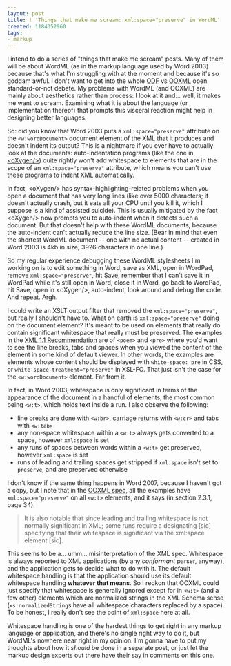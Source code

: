 ```yaml
---
layout: post
title: ! 'Things that make me scream: xml:space="preserve" in WordML'
created: 1184352960
tags:
- markup
---
```

I intend to do a series of "things that make me scream" posts. Many of them will be about WordML (as in the markup language used by Word 2003) because that's what I'm struggling with at the moment and because it's so goddam awful. I don't want to get into the whole [ODF][6] vs [OOXML][1] open standard-or-not debate. My problems with WordML (and OOXML) are mainly about aesthetics rather than process: I look at it and... well, it makes me want to scream. Examining what it is about the language (or implementation thereof) that prompts this visceral reaction might help in designing better languages.

So: did you know that Word 2003 puts a `xml:space="preserve"` attribute on the `<w:wordDocument>` document element of the XML that it produces and doesn't indent its output? This is a nightmare if you ever have to actually look at the documents: auto-indentation programs (like the one in [&lt;oXygen/&gt;][2]) quite rightly won't add whitespace to elements that are in the scope of an `xml:space="preserve"` attribute, which means you can't use these programs to indent XML automatically.

[1]: http://en.wikipedia.org/wiki/Office_Open_XML "Office Open XML"
[2]: http://www.oxygenxml.com/ "<oXygen/> XML Editor"
[6]: http://en.wikipedia.org/wiki/OpenDocument "Open Document Format"

<!--break-->

In fact, &lt;oXygen/&gt; has syntax-highlighting-related problems when you open a document that has very long lines (like over 5000 characters; it doesn't actually crash, but it eats all your CPU until you kill it, which I suppose is a kind of assisted suicide). This is usually mitigated by the fact &lt;oXygen/&gt; now prompts you to auto-indent when it detects such a document. But that doesn't help with these WordML documents, because the auto-indent can't actually reduce the line size. (Bear in mind that even the shortest WordML document -- one with no actual content -- created in Word 2003 is 4kb in size; 3926 characters in one line.)

So my regular experience debugging these WordML stylesheets I'm working on is to edit something in Word, save as XML, open in WordPad, remove `xml:space="preserve"`, hit Save, remember that I can't save it in WordPad while it's still open in Word, close it in Word, go back to WordPad, hit Save, open in &lt;oXygen/&gt;, auto-indent, look around and debug the code. And repeat. Argh.

I could write an XSLT output filter that removed the `xml:space="preserve"`, but really I shouldn't have to. What on earth is `xml:space="preserve"` doing on the document element? It's meant to be used on elements that really do contain significant whitespace that really must be preserved. The examples in the [XML 1.1 Recommendation][3] are of `<poem>` and `<pre>` where you'd want to see the line breaks, tabs and spaces when you viewed the content of the element in some kind of default viewer. In other words, the examples are elements whose content should be displayed with `white-space: pre` in CSS, or `white-space-treatment="preserve"` in XSL-FO. That just isn't the case for the `<w:wordDocument>` element. Far from it.

In fact, in Word 2003, whitespace is only significant in terms of the appearance of the document in a handful of elements, the most common being `<w:t>`, which holds text inside a run. I also observe the following:

  * line breaks are done with `<w:br>`, carriage returns with `<w:cr>` and tabs with `<w:tab>`
  * any non-space whitespace within a `<w:t>` always gets converted to a space, however `xml:space` is set
  * any runs of spaces between words within a `<w:t>` get preserved, however `xml:space` is set
  * runs of leading and trailing spaces get stripped if `xml:space` isn't set to `preserve`, and are preserved otherwise

I don't know if the same thing happens in Word 2007, because I haven't got a copy, but I note that in the [OOXML spec][4], all the examples have `xml:space="preserve"` on all `<w:t>` elements, and it says (in section 2.3.1, page 34):

> It is also notable that since leading and trailing whitespace is not normally significant in XML; some runs require a designating [sic] specifying that their whitespace is significant via the xml:space element [sic].

This seems to be a... umm... misinterpretation of the XML spec. Whitespace is always reported to XML applications (by any *conformant* parser, anyway), and the application gets to decide what to do with it. The default whitespace handling is that the application should use its default whitespace handling **whatever that means**. So I reckon that OOXML could just specify that whitespace is generally ignored except for in `<w:t>` (and a few other) elements which are normalized strings in the XML Schema sense (`xs:normalizedString`s have all whitespace characters replaced by a space). To be honest, I really don't see the point of `xml:space` here at all.

[3]: http://www.w3.org/TR/xml11/#sec-white-space "W3C: XML 1.1 Recommendation"
[4]: http://www.ecma-international.org/publications/files/ECMA-ST/Office%20Open%20XML%20Part%204%20(PDF).zip "Zipped Office Open XML Part 4: Markup Language Reference PDF"

Whitespace handling is one of the hardest things to get right in any markup language or application, and there's no single right way to do it, but WordML's nowhere near right in my opinion. I'm gonna have to put my thoughts about how it *should* be done in a separate post, or just let the markup design experts out there have their say in comments on this one.
